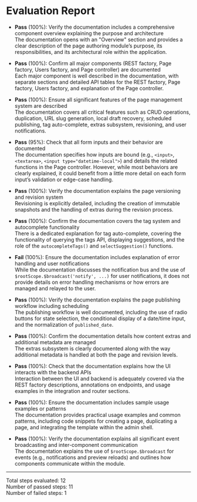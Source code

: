 # Evaluation Report

- **Pass** (100%): Verify the documentation includes a comprehensive component overview explaining the purpose and architecture  
  The documentation opens with an "Overview" section and provides a clear description of the page authoring module’s purpose, its responsibilities, and its architectural role within the application.

- **Pass** (100%): Confirm all major components (REST factory, Page factory, Users factory, and Page controller) are documented  
  Each major component is well described in the documentation, with separate sections and detailed API tables for the REST factory, Page factory, Users factory, and explanation of the Page controller.

- **Pass** (100%): Ensure all significant features of the page management system are described  
  The documentation covers all critical features such as CRUD operations, duplication, URL slug generation, local draft recovery, scheduled publishing, tag auto-complete, extras subsystem, revisioning, and user notifications.

- **Pass** (95%): Check that all form inputs and their behavior are documented  
  The documentation specifies how inputs are bound (e.g., `<input>`, `<textarea>`, `<input type="datetime-local">`) and details the related functions in the Page controller. However, while most behaviors are clearly explained, it could benefit from a little more detail on each form input’s validation or edge-case handling.

- **Pass** (100%): Verify the documentation explains the page versioning and revision system  
  Revisioning is explicitly detailed, including the creation of immutable snapshots and the handling of extras during the revision process.

- **Pass** (100%): Confirm the documentation covers the tag system and autocomplete functionality  
  There is a dedicated explanation for tag auto-complete, covering the functionality of querying the tags API, displaying suggestions, and the role of the `autocompleteTags()` and `selectSuggestion()` functions.

- **Fail** (100%): Ensure the documentation includes explanation of error handling and user notifications  
  While the documentation discusses the notification bus and the use of `$rootScope.$broadcast('notify', ...)` for user notifications, it does not provide details on error handling mechanisms or how errors are managed and relayed to the user.

- **Pass** (100%): Verify the documentation explains the page publishing workflow including scheduling  
  The publishing workflow is well documented, including the use of radio buttons for state selection, the conditional display of a date/time input, and the normalization of `published_date`.

- **Pass** (100%): Confirm the documentation details how content extras and additional metadata are managed  
  The extras subsystem is clearly documented along with the way additional metadata is handled at both the page and revision levels.

- **Pass** (100%): Check that the documentation explains how the UI interacts with the backend APIs  
  Interaction between the UI and backend is adequately covered via the REST factory descriptions, annotations on endpoints, and usage examples in the integration and router sections.

- **Pass** (100%): Ensure the documentation includes sample usage examples or patterns  
  The documentation provides practical usage examples and common patterns, including code snippets for creating a page, duplicating a page, and integrating the template within the admin shell.

- **Pass** (100%): Verify the documentation explains all significant event broadcasting and inter-component communication  
  The documentation explains the use of `$rootScope.$broadcast` for events (e.g., notifications and preview reloads) and outlines how components communicate within the module.

---

Total steps evaluated: 12  
Number of passed steps: 11  
Number of failed steps: 1